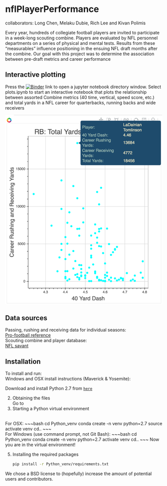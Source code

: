 # nflPlayerPerformance
collaborators: Long Chen, Melaku Dubie, Rich Lee and Kivan Polimis

Every year, hundreds of collegiate football players are invited to participate in
a week-long scouting combine. Players are evaluated by NFL personnel departments 
on a series of physical and mental tests. Results from these “measurables” influence
positioning in the ensuing NFL draft months after the combine. Our goal with this 
project was to determine the association between pre-draft metrics and career performance 

## Interactive plotting
Press the [![Binder](http://mybinder.org/badge.svg)](http://mybinder.org/repo/kpolimis/NFLCombineEvaluationNotebooks) link to open a jupyter notebook directory window.
Select plots.ipynb to start an interactive notebook that plots the relationship between assorted Combine
metrics (40 time, vertical, speed score, etc.) and total yards in a NFL career for quarterbacks, running backs and wide receivers

![rb-plot-example](rb-plot-example.png)


## Data sources
Passing, rushing and receiving data for individual seasons:  
[Pro-football reference](http://www.pro-football-reference.com/years/2015/passing.htm)  
Scouting combine and player database:  
[NFL savant](http://www.nflsavant.com/about.php)  

## Installation
To install and run:  
Windows and OSX install instructions (Maverick & Yosemite):


Download and install Python 2.7 from [`here`](http://continuum.io/downloads#all)


2. Obtaining the files<br>
    Go to
3. Starting a Python virtual environment
 <br>
   For OSX:
   ~~~bash
   cd Python_venv
   conda create -n venv python=2.7
   source activate venv
   cd..
   ~~~
 <br>
   For Windows (use command prompt, not Git Bash):
   ~~~bash
   cd Python_venv
   conda create -n venv python=2.7
   activate venv
   cd..
   ~~~
   Now you are in the virtual environment!


5. Installing the required packages
    ~~~bash
    pip install -r Python_venv/requirements.txt
    ~~~

We chose a BSD license to (hopefully) increase the amount of potential users and contributors.
